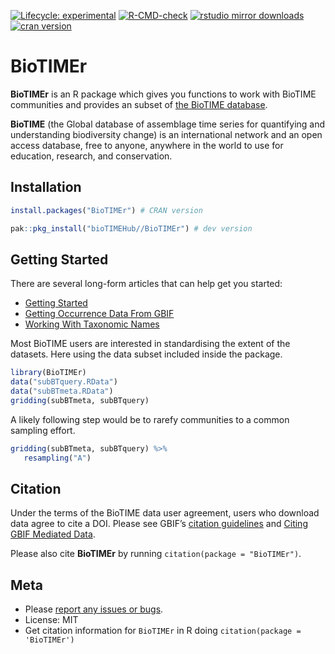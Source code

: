 <!-- badges: start -->
[![Lifecycle: experimental](https://img.shields.io/badge/lifecycle-experimental-orange.svg)](https://lifecycle.r-lib.org/articles/stages.html#experimental)
[![R-CMD-check](https://github.com/bioTIMEHub/BioTIMEr/actions/workflows/R-CMD-check.yaml/badge.svg)](https://github.com/bioTIMEHub/BioTIMEr/actions/workflows/R-CMD-check.yaml)
[![rstudio mirror downloads](https://cranlogs.r-pkg.org/badges/BioTIMEr)](https://github.com/r-hub/cranlogs.app)
[![cran version](https://www.r-pkg.org/badges/version/BioTIMEr)](https://cran.r-project.org/package=BioTIMEr)
<!-- badges: end -->

# BioTIMEr

**BioTIMEr** is an R package which gives you functions to work with BioTIME communities and provides an subset of [the BioTIME database](https://biotime.st-andrews.ac.uk/).

**BioTIME** (the Global database of assemblage time series for quantifying and
understanding biodiversity change) is an international network and an open access
database, free to anyone, anywhere in the world to use for education, research, 
and conservation.

## Installation

```r
install.packages("BioTIMEr") # CRAN version
```

```r
pak::pkg_install("bioTIMEHub//BioTIMEr") # dev version
```

## Getting Started 

There are several long-form articles that can help get you started:

* [Getting Started](https://docs.ropensci.org/rgbif/articles/rgbif.html)
* [Getting Occurrence Data From GBIF](https://docs.ropensci.org/rgbif/articles/getting_occurrence_data.html)
* [Working With Taxonomic Names](https://docs.ropensci.org/rgbif/articles/taxonomic_names.html)

Most BioTIME users are interested in standardising the extent of the datasets.
Here using the data subset included inside the package.

```r 
library(BioTIMEr)
data("subBTquery.RData")
data("subBTmeta.RData")
gridding(subBTmeta, subBTquery)
```

A likely following step would be to rarefy communities to a common sampling effort.

```r 
gridding(subBTmeta, subBTquery) %>% 
   resampling("A")
```

## Citation 

Under the terms of the BioTIME data user agreement, users who download data agree to cite a DOI. Please see GBIF’s [citation guidelines](https://www.gbif.org/citation-guidelines) and [Citing GBIF Mediated Data](https://docs.ropensci.org/rgbif/articles/gbif_citations.html).

Please also cite **BioTIMEr** by running `citation(package = "BioTIMEr")`.

## Meta

* Please [report any issues or bugs](https://github.com/bioTIMEhub/BioTIMEr/issues).
* License: MIT
* Get citation information for `BioTIMEr` in R doing `citation(package = 'BioTIMEr')`
